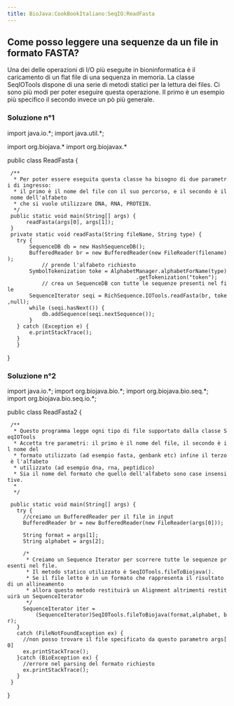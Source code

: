 ```yaml
---
title: BioJava:CookBookItaliano:SeqIO:ReadFasta
---
```


Come posso leggere una sequenze da un file in formato FASTA?
------------------------------------------------------------

Una dei delle operazioni di I/O più eseguite in bioninformatica è il
caricamento di un flat file di una sequenza in memoria. La classe
SeqIOTools dispone di una serie di metodi statici per la lettura dei
files. Ci sono più modi per poter eseguire questa operazione. Il primo è
un esempio più specifico il secondo invece un pò più generale.

### Soluzione n°1

<java> import java.io.\*; import java.util.\*;

import org.biojava.\* import org.biojavax.\*

public class ReadFasta {

` /**`  
`  * Per poter essere eseguita questa classe ha bisogno di due parametri di ingresso:`  
`  * il primo è il nome del file con il suo percorso, e il secondo è il nome dell'alfabeto`  
`  * che si vuole utilizzare DNA, RNA, PROTEIN.`  
`  */`  
` public static void main(String[] args) {`  
`      readFasta(args[0], args[1]);`  
` }`  
` private static void readFasta(String fileName, String type) {`  
`   try {`  
`       SequenceDB db = new HashSequenceDB();`  
`       BufferedReader br = new BufferedReader(new FileReader(filename));`  
`           // prende l'alfabeto richiesto`  
`       SymbolTokenization toke = AlphabetManager.alphabetForName(type)`  
`                                         .getTokenization("token");`  
`           // crea un SequenceDB con tutte le sequenze presenti nel file`  
`       SequenceIterator seqi = RichSequence.IOTools.readFasta(br, toke,null);`  
`       while (seqi.hasNext()) {`  
`           db.addSequence(seqi.nextSequence());`  
`       }`  
`   } catch (Exception e) {`  
`       e.printStackTrace();`  
`   }`  
`   }`

} </java>

### Soluzione n°2

<java> import java.io.\*; import org.biojava.bio.\*; import
org.biojava.bio.seq.\*; import org.biojava.bio.seq.io.\*;

public class ReadFasta2 {

` /**`  
`  * Questo programma legge ogni tipo di file supportato dalla classe SeqIOTools`  
`  * Accetta tre parametri: il primo è il nome del file, il secondo è il nome del`  
`  * formato utilizzato (ad esempio fasta, genbank etc) infine il terzo è l'alfabeto`  
`  * utilizzato (ad esempio dna, rna, peptidico)`  
`  * Sia il nome del formato che quello dell'alfabeto sono case insensitive.`  
`  *`  
`  */`

` public static void main(String[] args) {`  
`   try {`  
`     //creiamo un BufferedReader per il file in input`  
`     BufferedReader br = new BufferedReader(new FileReader(args[0]));`

`     String format = args[1];`  
`     String alphabet = args[2];`

`     /*`  
`      * Creiamo un Sequence Iterator per scorrere tutte le sequenze presenti nel file.`  
`      * Il metodo statico utilizzato è SeqIOTools.fileToBiojava().`  
`      * Se il file letto è in un formato che rappresenta il risultato di un allineamento`  
`      * allora questo metodo restituirà un Alignment altrimenti restituirà un SequenceIterator `  
`      */`  
`     SequenceIterator iter =`  
`         (SequenceIterator)SeqIOTools.fileToBiojava(format,alphabet, br);`  
`   }`  
`   catch (FileNotFoundException ex) {`  
`     //non posso trovare il file specificato da questo parametro args[0]`  
`     ex.printStackTrace();`  
`   }catch (BioException ex) {`  
`     //errore nel parsing del formato richiesto`  
`     ex.printStackTrace();`  
`   }`  
` }`

} </java>

